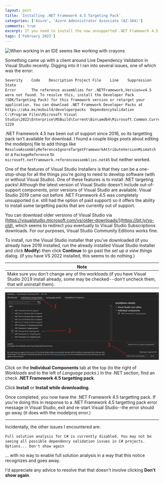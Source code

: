 ```yaml
---
layout: post
title: 'Installing .NET Framework 4.5 Targeting Pack'
categories: ['Azure', 'Azure Administrator Associate (AZ-104)']
comments: true
excerpt: If you need to install the now unsupported .NET Framework 4.5 targeting pack, use Visual Studio 2019 Community Edition installer.
tags: ['February 2023']
---
```

![When working in an IDE seems like working with crayons](/assets/DALL·E-2023-02-05-13.14.52--ludites-frustration-with-errors-in-integrated-development-environments-(IDE)-pencil-and-watercolor.png)

Something came up with a client around Live Dependency Validation in Visual Studio recently.  Digging into it I ran into several issues, one of which was the error:

```
Severity	Code	Description	Project	File	Line	Suppression State
Error		The reference assemblies for .NETFramework,Version=v4.5 were not found. To resolve this, install the Developer Pack (SDK/Targeting Pack) for this framework version or retarget your application. You can download .NET Framework Developer Packs at https://aka.ms/msbuild/developerpacks	DependencyValidation	C:\Program Files\Microsoft Visual Studio\2022\Enterprise\MSBuild\Current\Bin\amd64\Microsoft.Common.CurrentVersion.targets	1229	
```

.NET Framework 4.5 has been out of support since 2016, so its targetting pack isn't available for download.  I found a couple blogs posts about editing the modelproj file to add things like `ResolveAssemblyReferenceIgnoreTargetFrameworkAttributeVersionMismatch` or a `PackageReference` to `microsoft.netframework.referenceassemblies.net45` but neither worked.

One of the features of Visual Studio Installers is that they can be a one-stop-shop for all the things you're going to need to develop software (with or without Visual Studio).  One of these features is to install .NET targeting packs!  Although the latest version of Visual Studio doesn't include out-of-support components, prior versions of Visual Studio are available.  Visual Studio 2019 came out before .NET Framework 4.5 was completely unsupported (i.e. still had the option of paid support) so it offers the ability to install some targetting packs that are currently out of support.

You can download older versions of Visual Studio via [https://visualstudio.microsoft.com/vs/older-downloads/](https://bit.ly/vs-old), which seems to redirect you eventually to Visual Studio Subscriptions downloads.  For our purposes, Visual Studio Community Editions works fine.

To install, run the Visual Studio installer that you've downloaded (if you already have 2019 installed, run the already installed Visual Studio Installer and click **Modify**) then click **Continue** to go past the _set up a view things_ dialog. (if you have VS 2022 installed, this seems to do nothing.)

|**Note**|
|-|
|Make sure you don't change any of the _workloads_ (if you have Visual Studio 2019 install already, some may be checked--don't uncheck them, that will uninstall them).|

![Visual Studio Installer](/assets/vs2019-installer-45-targetting-pack.png)

Click on the **Individual Components** tab at the top (to the right of _Workloads_ and to the left of _Language packs_.)  In the .NET section, find an check **.NET Framework 4.5 targetting pack**.

Click **Install** or **Install while downloading**.

Once completed, you now have the .NET Framework 4.5 targetting pack.  If you're doing this in response to a .NET Framework 4.5 targetting pack error message in Visual Studio, exit and re-start Visual Studio--the error should go away (it does with the modelproj error.)

--- 

Incidentally, the other issues I encountered are:

```
Full solution analysis for C# is currently disabled. You may not be seeing all possible dependency validation issues in C# projects. Options... Don't show again 
```
... with no way to enable full solution analysis in a way that this notice recognizes and goes away.

I'd appreciate any advice to resolve that that doesn't involve clicking **Don't show again**.
